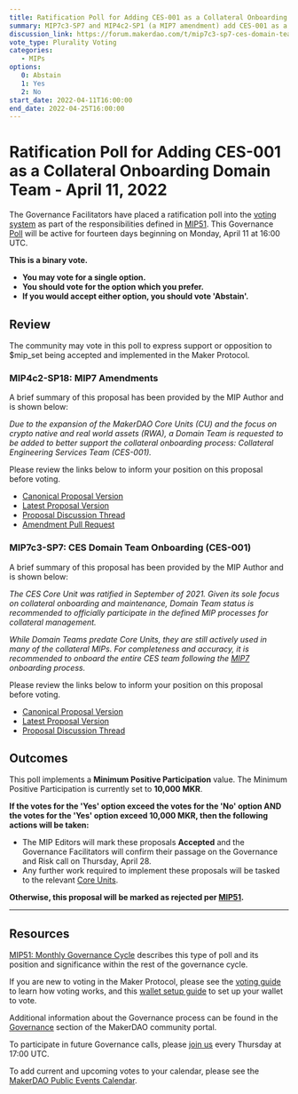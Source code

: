 ```yaml
---
title: Ratification Poll for Adding CES-001 as a Collateral Onboarding Domain Team - April 11, 2022
summary: MIP7c3-SP7 and MIP4c2-SP1 (a MIP7 amendment) add CES-001 as a Collateral Onboarding Domain Team.
discussion_link: https://forum.makerdao.com/t/mip7c3-sp7-ces-domain-team-onboarding-ces-001/13794
vote_type: Plurality Voting
categories:
   - MIPs
options:
   0: Abstain
   1: Yes
   2: No
start_date: 2022-04-11T16:00:00
end_date: 2022-04-25T16:00:00
---
```

# Ratification Poll for Adding CES-001 as a Collateral Onboarding Domain Team - April 11, 2022

The Governance Facilitators have placed a ratification poll into the [voting system](https://vote.makerdao.com/polling) as part of the responsibilities defined in [MIP51](https://mips.makerdao.com/mips/details/MIP51). This Governance [Poll](https://community-development.makerdao.com/en/learn/governance/on-chain-gov) will be active for fourteen days beginning on Monday, April 11 at 16:00 UTC.

**This is a binary vote.** 
- **You may vote for a single option.** 
- **You should vote for the option which you prefer.**
- **If you would accept either option, you should vote 'Abstain'.**

## Review

The community may vote in this poll to express support or opposition to $mip_set being accepted and implemented in the Maker Protocol.

### MIP4c2-SP18: MIP7 Amendments

A brief summary of this proposal has been provided by the MIP Author and is shown below:

*Due to the expansion of the MakerDAO Core Units (CU) and the focus on crypto native and real world assets (RWA), a Domain Team is requested to be added to better support the collateral onboarding process: Collateral Engineering Services Team (CES-001).*

Please review the links below to inform your position on this proposal before voting.
* [Canonical Proposal Version](https://github.com/makerdao/mips/blob/61cb19d965682f4c2bb07a5e3b7f23607dc106a5/MIP4/MIP4c2-Subproposals/MIP4c2-SP18.md)
* [Latest Proposal Version](https://mips.makerdao.com/mips/details/MIP4c2SP18)
* [Proposal Discussion Thread](https://forum.makerdao.com/t/mip4c2-sp-mip7-amendments/13788)
* [Amendment Pull Request](https://github.com/makerdao/mips/pull/489)

### MIP7c3-SP7: CES Domain Team Onboarding (CES-001)

A brief summary of this proposal has been provided by the MIP Author and is shown below:

_The CES Core Unit was ratified in September of 2021. Given its sole focus on collateral onboarding and maintenance, Domain Team status is recommended to officially participate in the defined MIP processes for collateral management._

_While Domain Teams predate Core Units, they are still actively used in many of the collateral MIPs. For completeness and accuracy, it is recommended to onboard the entire CES team following the [MIP7](https://mips.makerdao.com/mips/details/MIP7) onboarding process._

Please review the links below to inform your position on this proposal before voting.
* [Canonical Proposal Version](https://github.com/makerdao/mips/blob/25c4b48d8e0f6d2ccee517df0555f0766feff8a5/MIP7/MIP7c3-Subproposals/MIP7c3-SP7.md)
* [Latest Proposal Version](https://mips.makerdao.com/mips/details/MIP7c3SP7)
* [Proposal Discussion Thread](https://forum.makerdao.com/t/mip7c3-sp7-ces-domain-team-onboarding-ces-001/13794)

## Outcomes

This poll implements a **Minimum Positive Participation** value. The Minimum Positive Participation is currently set to **10,000 MKR**.

**If the votes for the 'Yes' option exceed the votes for the 'No' option AND the votes for the 'Yes' option exceed 10,000 MKR, then the following actions will be taken:**
* The MIP Editors will mark these proposals **Accepted** and the Governance Facilitators will confirm their passage on the Governance and Risk call on Thursday, April 28. 
* Any further work required to implement these proposals will be tasked to the relevant [Core Units](https://mips.makerdao.com/mips/details/MIP38#mip38c2-core-unit-state).

**Otherwise, this proposal will be marked as rejected per [MIP51](https://mips.makerdao.com/mips/details/MIP51#mip51c2-ratification-poll).**

---

## Resources

[MIP51: Monthly Governance Cycle](https://mips.makerdao.com/mips/details/MIP51) describes this type of poll and its position and significance within the rest of the governance cycle.

If you are new to voting in the Maker Protocol, please see the [voting guide](https://community-development.makerdao.com/en/learn/governance/how-voting-works/) to learn how voting works, and this [wallet setup guide](https://community-development.makerdao.com/en/learn/governance/voting-setup/) to set up your wallet to vote.

Additional information about the Governance process can be found in the [Governance](https://community-development.makerdao.com/en/learn/governance) section of the MakerDAO community portal.

To participate in future Governance calls, please [join us](https://github.com/makerdao/community/tree/master/governance/governance-and-risk-meetings) every Thursday at 17:00 UTC.

To add current and upcoming votes to your calendar, please see the [MakerDAO Public Events Calendar](https://calendar.google.com/calendar/embed?src=makerdao.com_3efhm2ghipksegl009ktniomdk%40group.calendar.google.com&ctz=UTC&mode=week&showCalendars=0&showPrint=0).
